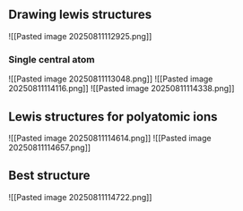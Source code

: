 ## Drawing lewis structures
![[Pasted image 20250811112925.png]]

### Single central atom
![[Pasted image 20250811113048.png]]
![[Pasted image 20250811114116.png]]
![[Pasted image 20250811114338.png]]

## Lewis structures for polyatomic ions
![[Pasted image 20250811114614.png]]
![[Pasted image 20250811114657.png]]
## Best structure
![[Pasted image 20250811114722.png]]